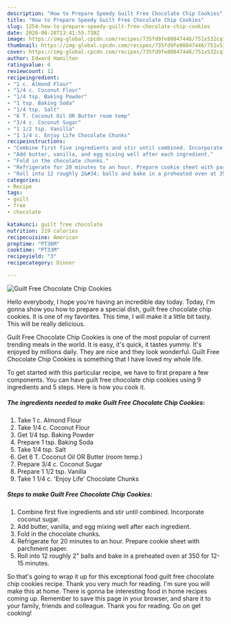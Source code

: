 ```yaml
---
description: "How to Prepare Speedy Guilt Free Chocolate Chip Cookies"
title: "How to Prepare Speedy Guilt Free Chocolate Chip Cookies"
slug: 1254-how-to-prepare-speedy-guilt-free-chocolate-chip-cookies
date: 2020-06-28T13:41:55.738Z
image: https://img-global.cpcdn.com/recipes/735fd9fe80847446/751x532cq70/guilt-free-chocolate-chip-cookies-recipe-main-photo.jpg
thumbnail: https://img-global.cpcdn.com/recipes/735fd9fe80847446/751x532cq70/guilt-free-chocolate-chip-cookies-recipe-main-photo.jpg
cover: https://img-global.cpcdn.com/recipes/735fd9fe80847446/751x532cq70/guilt-free-chocolate-chip-cookies-recipe-main-photo.jpg
author: Edward Hamilton
ratingvalue: 4
reviewcount: 12
recipeingredient:
- "1 c. Almond Flour"
- "1/4 c. Coconut Flour"
- "1/4 tsp. Baking Powder"
- "1 tsp. Baking Soda"
- "1/4 tsp. Salt"
- "6 T. Coconut Oil OR Butter room temp"
- "3/4 c. Coconut Sugar"
- "1 1/2 tsp. Vanilla"
- "1 1/4 c. Enjoy Life Chocolate Chunks"
recipeinstructions:
- "Combine first five ingredients and stir until combined. Incorporate coconut sugar."
- "Add butter, vanilla, and egg mixing well after each ingredient."
- "Fold in the chocolate chunks."
- "Refrigerate for 20 minutes to an hour. Prepare cookie sheet with parchment paper."
- "Roll into 12 roughly 2&#34; balls and bake in a preheated oven at 350 for 12-15 minutes."
categories:
- Recipe
tags:
- guilt
- free
- chocolate

katakunci: guilt free chocolate 
nutrition: 219 calories
recipecuisine: American
preptime: "PT36M"
cooktime: "PT33M"
recipeyield: "3"
recipecategory: Dinner

---
```



![Guilt Free Chocolate Chip Cookies](https://img-global.cpcdn.com/recipes/735fd9fe80847446/751x532cq70/guilt-free-chocolate-chip-cookies-recipe-main-photo.jpg)

Hello everybody, I hope you're having an incredible day today. Today, I'm gonna show you how to prepare a special dish, guilt free chocolate chip cookies. It is one of my favorites. This time, I will make it a little bit tasty. This will be really delicious.



Guilt Free Chocolate Chip Cookies is one of the most popular of current trending meals in the world. It is easy, it's quick, it tastes yummy. It's enjoyed by millions daily. They are nice and they look wonderful. Guilt Free Chocolate Chip Cookies is something that I have loved my whole life.


To get started with this particular recipe, we have to first prepare a few components. You can have guilt free chocolate chip cookies using 9 ingredients and 5 steps. Here is how you cook it.

<!--inarticleads1-->

##### The ingredients needed to make Guilt Free Chocolate Chip Cookies:

1. Take 1 c. Almond Flour
1. Take 1/4 c. Coconut Flour
1. Get 1/4 tsp. Baking Powder
1. Prepare 1 tsp. Baking Soda
1. Take 1/4 tsp. Salt
1. Get 6 T. Coconut Oil OR Butter (room temp.)
1. Prepare 3/4 c. Coconut Sugar
1. Prepare 1 1/2 tsp. Vanilla
1. Take 1 1/4 c. &#39;Enjoy Life&#39; Chocolate Chunks




<!--inarticleads2-->

##### Steps to make Guilt Free Chocolate Chip Cookies:

1. Combine first five ingredients and stir until combined. Incorporate coconut sugar.
1. Add butter, vanilla, and egg mixing well after each ingredient.
1. Fold in the chocolate chunks.
1. Refrigerate for 20 minutes to an hour. Prepare cookie sheet with parchment paper.
1. Roll into 12 roughly 2&#34; balls and bake in a preheated oven at 350 for 12-15 minutes.




So that's going to wrap it up for this exceptional food guilt free chocolate chip cookies recipe. Thank you very much for reading. I'm sure you will make this at home. There is gonna be interesting food in home recipes coming up. Remember to save this page in your browser, and share it to your family, friends and colleague. Thank you for reading. Go on get cooking!
